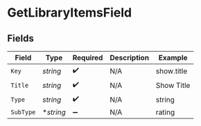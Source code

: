 # GetLibraryItemsField


## Fields

| Field              | Type               | Required           | Description        | Example            |
| ------------------ | ------------------ | ------------------ | ------------------ | ------------------ |
| `Key`              | *string*           | :heavy_check_mark: | N/A                | show.title         |
| `Title`            | *string*           | :heavy_check_mark: | N/A                | Show Title         |
| `Type`             | *string*           | :heavy_check_mark: | N/A                | string             |
| `SubType`          | **string*          | :heavy_minus_sign: | N/A                | rating             |